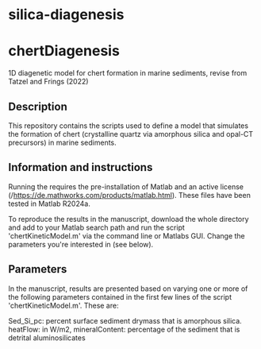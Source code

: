 # silica-diagenesis
# chertDiagenesis

1D diagenetic model for chert formation in marine sediments, revise from Tatzel and Frings (2022)

## Description
This repository contains the scripts used to define a model that simulates the formation of chert (crystalline quartz via amorphous silica and opal-CT precursors) in marine sediments. 

## Information and instructions
Running the requires the pre-installation of Matlab and an active license (/https://de.mathworks.com/products/matlab.html). These files have been tested in Matlab R2024a.

To reproduce the results in the manuscript, download the whole directory and add to your Matlab search path and run the script 'chertKineticModel.m' via the command line or Matlabs GUI. Change the parameters you're interested in (see below).

## Parameters
In the manuscript, results are presented based on varying one or more of the following parameters contained in the first few lines of the script 'chertKineticModel.m'. These are:

Sed_Si_pc: percent surface sediment drymass that is amorphous silica.
heatFlow: in W/m2,
mineralContent: percentage of the sediment that is detrital aluminosilicates
